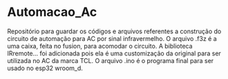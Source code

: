 # Automacao_Ac
Repositório para guardar os códigos e arquivos referentes a construção do circuito de automação para AC por sinal infravermelho.
O arquivo .f3z é a uma caixa, feita no fusion, para acomodar o circuito.
A biblioteca IRremote... foi adicionada pois ela é uma customização da original para ser utilizada no AC da marca TCL.
O arquivo .ino é o programa final para ser usado no esp32 wroom_d.
